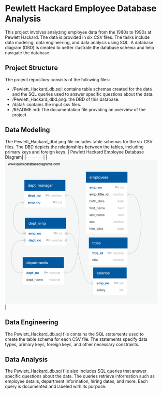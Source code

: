 # Pewlett Hackard Employee Database Analysis

This project involves analyzing employee data from the 1980s to 1990s at Pewlett Hackard. The data is provided in six CSV files. The tasks include data modeling, data engineering, and data analysis using SQL. A database diagram (DBD) is created to better illustrate the database schema and help navigate the database.

## Project Structure
The project repository consists of the following files:
* /Pewlett_Hackard_db.sql: contains table schemas created for the data and the SQL queries used to answer specific questions about the data.
* /Pewlett_Hackard_dbd.png: the DBD of this database.
* /data/: contains the input csv files.
* /README.md: The documentation file providing an overview of the project.

## Data Modeling
The Pewlett_Hackard_dbd.png file includes table schemas for the six CSV files. The DBD depicts the relationships between the tables, including primary keys and foreign keys.
| Pewlett Hackard Employee Database Diagram|
|---------|
| ![Pewlett Hackard Employee Database DBD](/Pewlett_Hackard_dbd.png) |

## Data Engineering
The Pewlett_Hackard_db.sql file contains the SQL statements used to create the table schema for each CSV file. The statements specify data types, primary keys, foreign keys, and other necessary constraints.

## Data Analysis
The Pewlett_Hackard_db.sql file also includes SQL queries that answer specific questions about the data. The queries retrieve information such as employee details, department information, hiring dates, and more. Each query is documented and labeled with its purpose.
